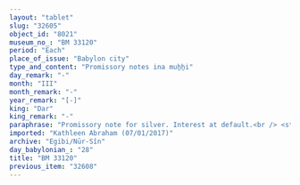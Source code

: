 ```yaml
---
layout: "tablet"
slug: "32605"
object_id: "8021"
museum_no_: "BM 33120"
period: "Each"
place_of_issue: "Babylon city"
type_and_content: "Promissory notes ina muẖẖi"
day_remark: "-"
month: "III"
month_remark: "-"
year_remark: "[-]"
king: "Dar"
king_remark: "-"
paraphrase: "Promissory note for silver. Interest at default.<br /> <strong>B</strong> owes a broken amount of mina of medium quality silver, of which one-eighth is alloy to <strong>A</strong>, to be delivered on Simān (III). He will start paying the yearly 20% interest on a monthly basis, if he fails to meet the deadline. Witnesses.<br /> <br /> <strong>A</strong> = Nab&ucirc;-iddin/Kidu//S&icirc;n-&scaron;ad&ucirc;nu; <strong>B</strong> = &Scaron;irku (aka Marduk-nāṣir-apli/Iddināya//Egibi"
imported: "Kathleen Abraham (07/01/2017)"
archive: "Egibi/Nūr-Sîn"
day_babylonian_: "28"
title: "BM 33120"
previous_item: "32608"
---
```

